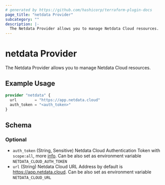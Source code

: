 ```yaml
---
# generated by https://github.com/hashicorp/terraform-plugin-docs
page_title: "netdata Provider"
subcategory: ""
description: |-
  The Netdata Provider allows you to manage Netdata Cloud resources.
---
```


# netdata Provider

The Netdata Provider allows you to manage Netdata Cloud resources.

## Example Usage

```terraform
provider "netdata" {
  url        = "https://app.netdata.cloud"
  auth_token = "<auth_token>"
}
```

<!-- schema generated by tfplugindocs -->
## Schema

### Optional

- `auth_token` (String, Sensitive) Netdata Cloud Authentication Token with `scope:all`, more [info](https://learn.netdata.cloud/docs/netdata-cloud/api-tokens). Can be also set as environment variable `NETDATA_CLOUD_AUTH_TOKEN`
- `url` (String) Netdata Cloud URL Address by default is https://app.netdata.cloud. Can be also set as environment variable `NETDATA_CLOUD_URL`
